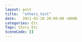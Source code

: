 ```yaml
---
layout: post
title:  "others_test"
date:   2021-03-10 20:00:00 +0000
categories: Etc
Tags: Story Etc
SceneCode: []
---
```

